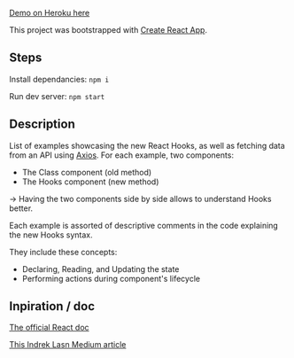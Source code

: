 [Demo on Heroku here](https://aqueous-river-27979.herokuapp.com/)

This project was bootstrapped with [Create React App](https://github.com/facebook/create-react-app).

## Steps

Install dependancies: `npm i`

Run dev server: `npm start`

## Description

List of examples showcasing the new React Hooks, as well as fetching data from an API using [Axios](https://github.com/axios/axios). For each example, two components:

- The Class component (old method)
- The Hooks component (new method)

-> Having the two components side by side allows to understand Hooks better.

Each example is assorted of descriptive comments in the code explaining the new Hooks syntax.

They include these concepts:

- Declaring, Reading, and Updating the state
- Performing actions during component's lifecycle

## Inpiration / doc

[The official React doc](https://reactjs.org/docs/hooks-intro.html)

[This Indrek Lasn Medium article](https://codeburst.io/how-to-fetch-data-from-an-api-with-react-hooks-9e7202b8afcd)
